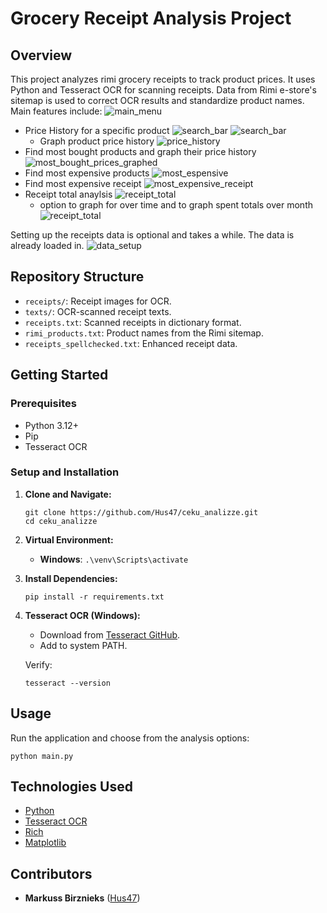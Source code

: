 # Grocery Receipt Analysis Project

## Overview
This project analyzes rimi grocery receipts to track product prices. It uses Python and Tesseract OCR for scanning receipts. Data from Rimi e-store's sitemap is used to correct OCR results and standardize product names. Main features include:
![main_menu](docs/main_menu.png)
- Price History for a specific product
![search_bar](docs/search_bar_1.png)
![search_bar](docs/search_bar_2.png)
    - Graph product price history
    ![price_history](docs/product_price_tracking.png)
- Find most bought products and graph their price history
![most_bought_prices_graphed](docs/top_product_price_graph.png)
- Find most expensive products
![most_espensive](docs/most_expensive_products_found.png)
- Find most expensive receipt
![most_expensive_receipt](docs/most_expensive_receipt.png)
- Receipt total anaylsis
![receipt_total](docs/receipt_analysis_1.png)
    - option to graph for over time and to graph spent totals over month
      ![receipt_total](docs/receipt_analysis_2.png)

Setting up the receipts data is optional and takes a while. The data is already loaded in.
![data_setup](docs/data_setup.png)

## Repository Structure
- `receipts/`: Receipt images for OCR.
- `texts/`: OCR-scanned receipt texts.
- `receipts.txt`: Scanned receipts in dictionary format.
- `rimi_products.txt`: Product names from the Rimi sitemap.
- `receipts_spellchecked.txt`: Enhanced receipt data.

## Getting Started

### Prerequisites
- Python 3.12+
- Pip
- Tesseract OCR

### Setup and Installation
1. **Clone and Navigate:**
   ```shell
   git clone https://github.com/Hus47/ceku_analizze.git
   cd ceku_analizze
   ```

2. **Virtual Environment:**
   - **Windows**: `.\venv\Scripts\activate`

3. **Install Dependencies:**
   ```shell
   pip install -r requirements.txt
   ```

4. **Tesseract OCR (Windows):**
   - Download from [Tesseract GitHub](https://github.com/UB-Mannheim/tesseract/wiki).
   - Add to system PATH.

   Verify:
   ```shell
   tesseract --version
   ```

## Usage
Run the application and choose from the analysis options:
```shell
python main.py
```

## Technologies Used
- [Python](https://www.python.org/)
- [Tesseract OCR](https://github.com/tesseract-ocr/tesseract)
- [Rich](https://github.com/willmcgugan/rich)
- [Matplotlib](https://matplotlib.org/)

## Contributors
- **Markuss Birznieks** ([Hus47](https://github.com/Hus47))

